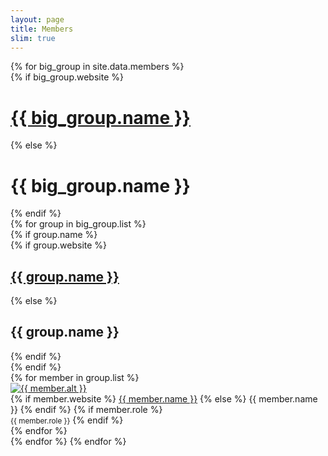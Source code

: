 ```yaml
---
layout: page
title: Members
slim: true
---
```


<div class="container">
    {% for big_group in site.data.members %}
        <div class="row">
            <div class="col-12 text-center">
                {% if big_group.website %}
                    <a target="_blank" href="{{ big_group.website }}"><h1 class="display-4">{{ big_group.name }}</h1></a>
                {% else %}
                    <h1 class="display-4">{{ big_group.name }}</h1>
                {% endif %}
            </div>
        </div>
        {% for group in big_group.list %}
            <div class="row mt-4">
                {% if group.name %}
                    <div class="col-12 text-center">
                        {% if group.website %}
                            <a target="_blank" href="{{ group.website }}"><h2 class="h4">{{ group.name }}</h2></a>
                        {% else %}
                            <h2 class="h4">{{ group.name }}</h2>
                        {% endif %}
                    </div>
                {% endif %}
            </div>
            <div class="row">
                {% for member in group.list %}
                    <div class="col-xl-3 col-lg-4 col-md-6 col-sm-6 col-12 text-center mb-4">
                        <a target="_blank" href="{{ member.website }}">
                            <img class="img-fluid rounded-circle" src="{{ member.image }}" alt="{{ member.alt }}">
                        </a>
                        <div class="mt-2">
                            {% if member.website %}
                                <a target="_blank" href="{{ member.website }}">{{ member.name }}</a>
                            {% else %}
                                {{ member.name }}
                            {% endif %}
                            {% if member.role %}
                                <br><span class="text-muted" style="font-size: smaller;">{{ member.role }}</span>
                            {% endif %}
                        </div>
                    </div>
                {% endfor %}
            </div>
        {% endfor %}
    {% endfor %}
</div>
